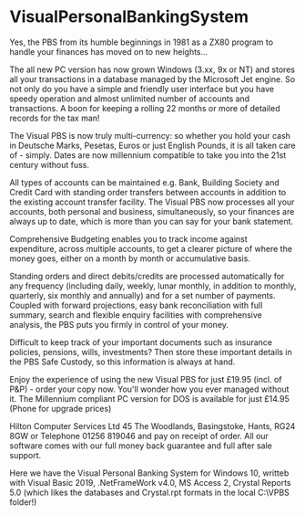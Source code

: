# VisualPersonalBankingSystem

Yes, the PBS from its humble beginnings in 1981 as a ZX80 program to handle your finances has moved on to new heights...

The all new PC version has now grown Windows (3.xx, 9x or NT) and stores all your transactions in a database managed by the Microsoft Jet engine.  So not only do you have a simple and friendly user interface but you have speedy operation and almost unlimited number of accounts and transactions.  A boon for keeping a rolling 22 months or more of detailed records for the tax man!

The Visual PBS is now truly multi-currency: so whether you hold your cash in Deutsche Marks, Pesetas, Euros or just English Pounds, it is all taken care of - simply.  Dates are now millennium compatible to take you into the 21st century without fuss.

All types of accounts can be maintained e.g. Bank, Building Society and Credit Card with standing order transfers between accounts in addition to the existing account transfer facility.  The Visual PBS now processes all your accounts, both personal and business, simultaneously, so your finances are always up to date, which is more than you can say for your bank statement. 

Comprehensive Budgeting enables you to track income against expenditure, across multiple accounts, to get a clearer picture of where the money goes, either on a month by month or accumulative basis.

Standing orders and direct debits/credits are processed automatically for any frequency (including daily, weekly, lunar monthly, in addition to monthly, quarterly, six monthly and annually) and for a set number of payments. Coupled with forward projections, easy bank reconciliation with full summary, search and flexible enquiry facilities with comprehensive analysis, the PBS puts you firmly in control of your money.

Difficult to keep track of your important documents such as insurance policies, pensions, wills, investments?  Then store these important details in the PBS 
Safe Custody, so this information is always at hand.

Enjoy the experience of using the new Visual PBS for just £19.95 (incl. of P&P) - order your copy now.  You'll wonder how you ever managed without it.
The Millennium compliant PC version for DOS is available for just £14.95
(Phone for upgrade prices)

Hilton Computer Services Ltd
45 The Woodlands, Basingstoke, Hants, RG24 8GW
or  Telephone  01256 819046  and pay on receipt of order. 
All our software comes with our full money back guarantee and full after sale support.

Here we have the Visual Personal Banking System for Windows 10, writteb with Visual Basic 2019, .NetFrameWork v4.0, MS Access 2, Crystal Reports 5.0 (which likes the databases and Crystal.rpt formats in the local C:\VPBS folder!)

